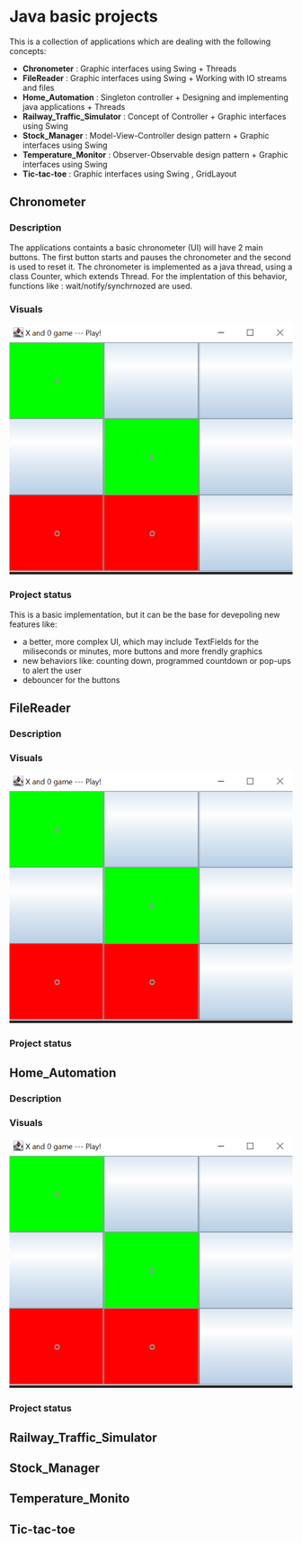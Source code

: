 # Java basic projects

This is a collection of applications which are dealing with the following concepts:

- **Chronometer** : Graphic interfaces using Swing + Threads
- **FileReader** : Graphic interfaces using Swing + Working with IO streams and files
- **Home_Automation** : Singleton controller + Designing and implementing java applications + Threads
- **Railway_Traffic_Simulator** : Concept of Controller + Graphic interfaces using Swing
- **Stock_Manager** : Model-View-Controller design pattern + Graphic interfaces using Swing
- **Temperature_Monitor** : Observer-Observable design pattern + Graphic interfaces using Swing
- **Tic-tac-toe** : Graphic interfaces using Swing , GridLayout

## Chronometer

### Description
The applications containts a basic chronometer (UI) will have 2 main buttons. 
The first button starts and pauses the chronometer and the second is used to reset it. 
The chronometer is implemented as a java thread, using a class Counter, which extends Thread.
For the implentation of this behavior, functions like : wait/notify/synchrnozed are used.

### Visuals


![Image of Yaktocat](https://github.com/laurent-19/Java_Projects/blob/master/tic_tac_toe/interfaceScreeenShots/ex4_v1.png)

### Project status

This is a basic implementation, but it can be the base for devepoling new features like:
- a better, more complex UI, which may include TextFields for the miliseconds or minutes, more buttons and more frendly graphics
- new behaviors like: counting down, programmed countdown or pop-ups to alert the user
- debouncer for the buttons


## FileReader

### Description
### Visuals

![Image of Yaktocat](https://github.com/laurent-19/Java_Projects/blob/master/tic_tac_toe/interfaceScreeenShots/ex4_v1.png)
### Project status


## Home_Automation

### Description 
### Visuals
![Image of Yaktocat](https://github.com/laurent-19/Java_Projects/blob/master/tic_tac_toe/interfaceScreeenShots/ex4_v1.png)

### Project status


## Railway_Traffic_Simulator
## Stock_Manager
## Temperature_Monito 
## Tic-tac-toe

